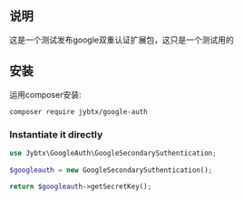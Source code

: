 ## 说明
这是一个测试发布google双重认证扩展包，这只是一个测试用的

## 安装

运用composer安装:

	composer require jybtx/google-auth


### Instantiate it directly

```php
use Jybtx\GoogleAuth\GoogleSecondarySuthentication;
    
$googleauth = new GoogleSecondarySuthentication();
    
return $googleauth->getSecretKey();
```
